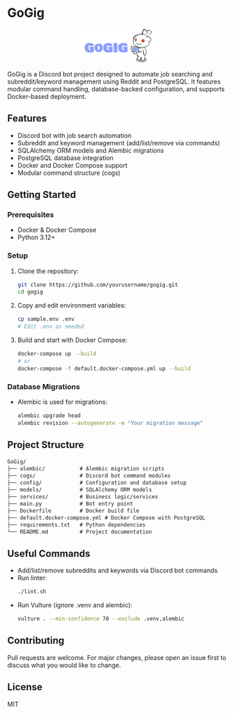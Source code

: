 # GoGig

<p align="center">
  <img src="images/logo.png" alt="GoGig Logo" width="200"/>
</p>

GoGig is a Discord bot project designed to automate job searching and subreddit/keyword management using Reddit and PostgreSQL. It features modular command handling, database-backed configuration, and supports Docker-based deployment.

## Features
- Discord bot with job search automation
- Subreddit and keyword management (add/list/remove via commands)
- SQLAlchemy ORM models and Alembic migrations
- PostgreSQL database integration
- Docker and Docker Compose support
- Modular command structure (cogs)

## Getting Started

### Prerequisites
- Docker & Docker Compose
- Python 3.12+

### Setup
1. Clone the repository:
   ```bash
   git clone https://github.com/yourusername/gogig.git
   cd gogig
   ```
2. Copy and edit environment variables:
   ```bash
   cp sample.env .env
   # Edit .env as needed
   ```
3. Build and start with Docker Compose:
   ```bash
   docker-compose up --build
   # or
   docker-compose -f default.docker-compose.yml up --build
   ```

### Database Migrations
- Alembic is used for migrations:
  ```bash
  alembic upgrade head
  alembic revision --autogenerate -m "Your migration message"
  ```

## Project Structure
```
GoGig/
├── alembic/           # Alembic migration scripts
├── cogs/              # Discord bot command modules
├── config/            # Configuration and database setup
├── models/            # SQLAlchemy ORM models
├── services/          # Business logic/services
├── main.py            # Bot entry point
├── Dockerfile         # Docker build file
├── default.docker-compose.yml # Docker Compose with PostgreSQL
├── requirements.txt   # Python dependencies
└── README.md          # Project documentation
```

## Useful Commands
- Add/list/remove subreddits and keywords via Discord bot commands
- Run linter:
  ```bash
  ./lint.sh
  ```
- Run Vulture (ignore .venv and alembic):
  ```bash
  vulture . --min-confidence 70 --exclude .venv,alembic
  ```

## Contributing
Pull requests are welcome. For major changes, please open an issue first to discuss what you would like to change.

## License
MIT
